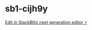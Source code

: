 # sb1-cijh9y

[Edit in StackBlitz next generation editor ⚡️](https://stackblitz.com/~/github.com/Leemianmian/sb1-cijh9y)